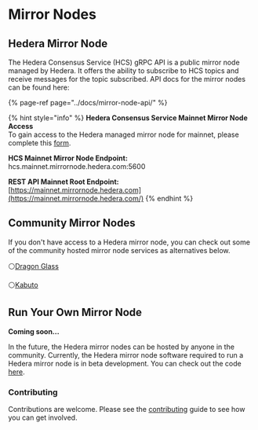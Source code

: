 # Mirror Nodes

## Hedera Mirror Node

The Hedera Consensus Service \(HCS\) gRPC API is a public mirror node managed by Hedera. It offers the ability to subscribe to HCS topics and receive messages for the topic subscribed. API docs for the mirror nodes can be found here:

{% page-ref page="../docs/mirror-node-api/" %}

{% hint style="info" %}
**Hedera Consensus Service Mainnet Mirror Node Access**  
To gain access to the Hedera managed mirror node for mainnet, please complete this [form](https://learn.hedera.com/hcs-mirror-api-mainnet).  
  
**HCS Mainnet Mirror Node Endpoint:**  
hcs.mainnet.mirrornode.hedera.com:5600  
  
**REST API Mainnet Root Endpoint:**  
[https://mainnet.mirrornode.hedera.com](https://mainnet.mirrornode.hedera.com/)
{% endhint %}

## Community Mirror Nodes

If you don't have access to a Hedera mirror node, you can check out some of the community hosted mirror node services as alternatives below.

⚪[Dragon Glass](https://app.dragonglass.me/hedera/home)

⚪[Kabuto](https://kabuto.sh)

## Run Your Own Mirror Node

**Coming soon...**

In the future, the Hedera mirror nodes can be hosted by anyone in the community. Currently, the Hedera mirror node software required to run a Hedera mirror node is in beta development. You can check out the code [here](https://github.com/hashgraph/hedera-mirror-node).

### Contributing

Contributions are welcome. Please see the [contributing](https://github.com/hashgraph/hedera-mirror-node/blob/master/CONTRIBUTING.md) guide to see how you can get involved.


